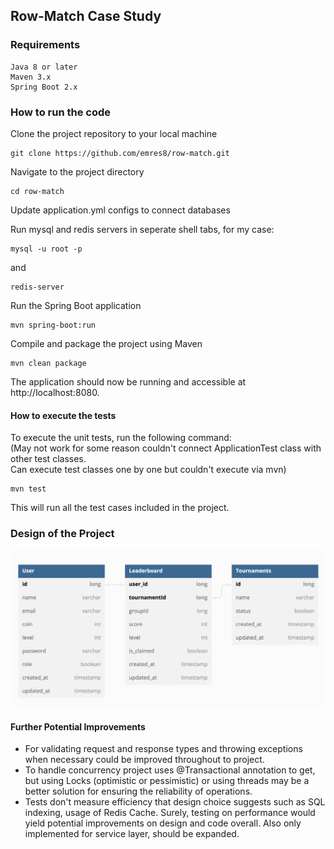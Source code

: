 ## Row-Match Case Study

### Requirements

    Java 8 or later
    Maven 3.x
    Spring Boot 2.x


### How to run the code
Clone the project repository to your local machine


```
git clone https://github.com/emres8/row-match.git
```


Navigate to the project directory


```
cd row-match
```

Update application.yml configs to connect databases

Run mysql and redis servers in seperate shell tabs, for my case:
```
mysql -u root -p
```

and
```
redis-server
```

Run the Spring Boot application
```
mvn spring-boot:run
```

Compile and package the project using Maven

```
mvn clean package
```

The application should now be running and accessible at http://localhost:8080. <br>
#### How to execute the tests

To execute the unit tests, run the following command: <br>
(May not work for some reason couldn't connect ApplicationTest class with other test classes. <br>
Can execute test classes one by one but couldn't execute via mvn)

```
mvn test
```

This will run all the test cases included in the project.

### Design of the Project

![Screenshot](dbdiagram.png)

#### Further Potential Improvements
* For validating request and response types and throwing exceptions when necessary could be improved throughout to project. 
* To handle concurrency project uses @Transactional annotation to get, but using Locks (optimistic or pessimistic) or using threads may be a better solution for ensuring the reliability of operations.
* Tests don't measure efficiency that design choice suggests such as SQL indexing, usage of Redis Cache. Surely, testing on performance would yield potential improvements on design and code overall. Also only implemented for service layer, should be expanded.


